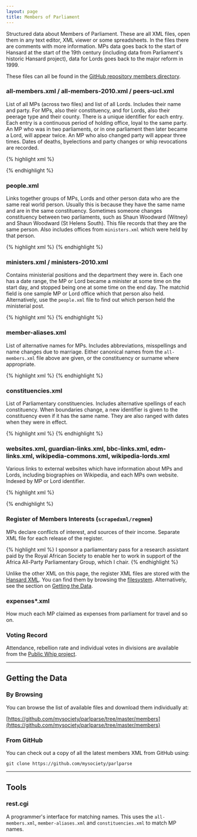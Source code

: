 ```yaml
---
layout: page
title: Members of Parliament
---
```


Structured data about Members of Parliament. These are all XML files, open them
in any text editor, XML viewer or some spreadsheets. In the files there are
comments with more information. MPs data goes back to the start of Hansard at
the start of the 19th century (including data from Parliament's historic
Hansard project), data for Lords goes back to the major reform in 1999.

These files can all be found in the
[GitHub repository members directory](https://github.com/mysociety/parlparse/tree/master/members).

### all-members.xml / all-members-2010.xml / peers-ucl.xml

List of all MPs (across two files) and list of all Lords. Includes their name
and party. For MPs, also their constituency, and for Lords, also their peerage
type and their county. There is a unique identifier for each entry. Each entry
is a continuous period of holding office, loyal to the same party. An MP who was
in two parliaments, or in one parliament then later became a Lord, will appear
twice. An MP who also changed party will appear three times. Dates of deaths,
byelections and party changes or whip revocations are recorded.

{% highlight xml %}
<member
    id="uk.org.publicwhip/member/1656"
    house="commons"
    title="" firstname="Emily" lastname="Thornberry"
    constituency="Islington South &amp; Finsbury" party="Lab"
    fromdate="2005-05-05" todate="9999-12-31"
    fromwhy="general_election" towhy="still_in_office"
/>

<lord
    id="uk.org.publicwhip/lord/100633"
    house="lords"
    forenames="Margaret"
    forenames_full="Margaret Hilda"
    title="Baroness" lordname="Thatcher" lordofname=""
    lordofname_full="Kesteven"
    county="the County of Lincolnshire"
    peeragetype="L" affiliation="Con"
    fromdate="1992" todate="9999-12-31"
    ex_MP="yes"
/>
{% endhighlight %}

### people.xml

Links together groups of MPs, Lords and other person data who are the same real
world person. Usually this is because they have the same name and are in the
same constituency. Sometimes someone changes constituency between two
parliaments, such as Shaun Woodward (Witney) and Shaun Woodward (St Helens
South). This file records that they are the same person. Also includes offices
from `ministers.xml` which were held by that person.

{% highlight xml %}
<person id="uk.org.publicwhip/person/10597" latestname="Paddy Tipping">
    <office id="uk.org.publicwhip/member/1282"/>
    <office id="uk.org.publicwhip/member/1815"/>
    <office id="uk.org.publicwhip/member/597"/>
    <office id="uk.org.publicwhip/moffice/226"/>
</person>
{% endhighlight %}

### ministers.xml / ministers-2010.xml

Contains ministerial positions and the department they were in.  Each one has a
date range, the MP or Lord became a minister at some time on the start day, and
stopped being one at some time on the end day. The matchid field is one sample
MP or Lord office which that person also held. Alternatively, use the
`people.xml` file to find out which person held the ministerial post.

{% highlight xml %}
<moffice id="uk.org.publicwhip/moffice/327"
    name="Ivor Caplin"
    matchid="uk.org.publicwhip/member/784"
    dept="HM Treasury" position="Assistant Whip"
    fromdate="2001-06-12" todate="2003-06-13"
    source="newlabministers2003-10-15">
</moffice>
{% endhighlight %}

### member-aliases.xml

List of alternative names for MPs. Includes abbreviations, misspellings and name
changes due to marriage. Either canonical names from the `all-members.xml` file
above are given, or the constituency or surname where appropriate.

{% highlight xml %}
<alias fullname="Andrew Bennett" alternate="Andrew F Bennett" />
<alias lastname="MacKay" alternate="Mackay" />
<alias constituency="Worcester" alternate="Michael John Foster" />
<alias fullname="Tony Wright" alternate="Anthony Wright" />
{% endhighlight %}

### constituencies.xml

List of Parliamentary constituencies. Includes alternative spellings of each
constituency. When boundaries change, a new identifier is given to the
constituency even if it has the same name. They are also ranged with dates when
they were in effect.

{% highlight xml %}
<constituency id="uk.org.publicwhip/cons/212"
    fromdate="1000-01-01" todate="2005-05-04">
    <name text="Edinburgh, Pentlands"/>
    <name text="Edinburgh Pentlands"/>
</constituency>
{% endhighlight %}

### websites.xml, guardian-links.xml, bbc-links.xml, edm-links.xml, wikipedia-commons.xml, wikipedia-lords.xml

Various links to external websites which have information about MPs and Lords,
including biographies on Wikipedia, and each MPs own website. Indexed by MP or
Lord identifier.

{% highlight xml %}
<personinfo id="uk.org.publicwhip/person/10197" mp_website="http://www.frankfield.com" />

<personinfo id="uk.org.publicwhip/person/10006"
    guardian_mp_summary="http://politics.guardian.co.uk/person/0,,-35,00.html" />
<consinfo canonical="East Surrey"
    guardian_election_results="http://politics.guardian.co.uk/hoc/constituency/0,,-906,00.html" />
<memberinfo id="uk.org.publicwhip/member/692" swing_to_lose_seat="14.0" />
<memberinfo id="uk.org.publicwhip/member/692" majority_in_seat="13203" />

<memberinfo id="uk.org.publicwhip/member/1224"
    bbc_profile_url="http://news.bbc.co.uk/1/shared/mpdb/html/55.stm" />

<memberinfo id="uk.org.publicwhip/member/687"
    edm_ais_url="http://edm.ais.co.uk/weblink/html/member.html/mem=AbbottSlAsHcOdEsTrInGDiane" />

<memberinfo id="uk.org.publicwhip/lord/100007"
    wikipedia_url="http://en.wikipedia.org/wiki/John_Alderdice%2C_Baron_Alderdice" />
{% endhighlight %}

### Register of Members Interests (`scrapedxml/regmem`)

MPs declare conflicts of interest, and sources of their income. Separate XML
file for each release of the register.

{% highlight xml %}
<regmem personid="uk.org.publicwhip/person/10029"
    memberid="uk.org.publicwhip/member/719" membername="Hugh Bayley"
    date="2005-04-11">
    <category type="4" name="Sponsorship or financial or material support">
        <item>I sponsor a parliamentary pass for a research assistant paid by
        the Royal African Society to enable her to work in support of the
        Africa All-Party Parliamentary Group, which I chair.</item>
    </category>
</regmem>
{% endhighlight %}

Unlike the other XML on this page, the register XML files are stored with the
[Hansard XML](hansard.html). You can find them by browsing the
[filesystem](http://www.theyworkforyou.com/pwdata/scrapedxml/regmem/). Alternatively, see the section on
[Getting the Data](hansard.html#getting_the_data).

### expenses*.xml

How much each MP claimed as expenses from parliament for travel and so on.

### Voting Record

Attendance, rebellion rate and individual votes in divisions are available from
the [Public Whip project](http://publicwhip.owl/project/data.php).

<hr>

## Getting the Data

### By Browsing

You can browse the list of available files and download them individually at:

[https://github.com/mysociety/parlparse/tree/master/members](https://github.com/mysociety/parlparse/tree/master/members)

### From GitHub

You can check out a copy of all the latest members XML from GitHub using:

`git clone https://github.com/mysociety/parlparse`

<hr>

## Tools

### rest.cgi

A programmer's interface for matching names. This uses the `all-members.xml`,
`member-aliases.xml` and `constituencies.xml` to match MP names.
